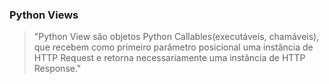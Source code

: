 ### Python Views

> "Python View são objetos Python Callables(executáveis, chamáveis),
> que recebem como primeiro parâmetro posicional uma instância de HTTP Request
> e retorna necessariamente uma instância de HTTP Response."
